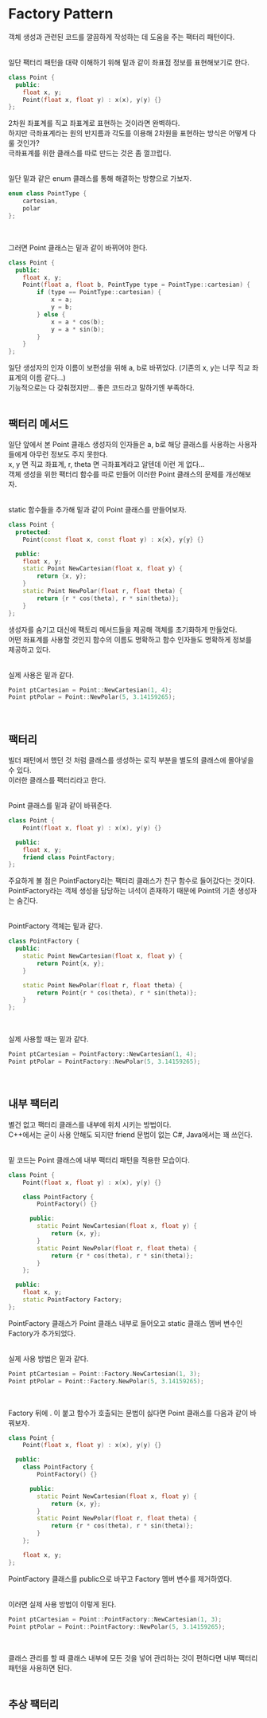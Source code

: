 # Factory Pattern  

객체 생성과 관련된 코드를 깔끔하게 작성하는 데 도움을 주는 팩터리 패턴이다.  
&nbsp;  

일단 팩터리 패턴을 대략 이해하기 위해 밑과 같이 좌표점 정보를 표현해보기로 한다.  
```c++
class Point {
  public:
    float x, y;
    Point(float x, float y) : x(x), y(y) {}
};
```
2차원 좌표계를 직교 좌표계로 표현하는 것이라면 완벽하다.  
하지만 극좌표계라는 원의 반지름과 각도를 이용해 2차원을 표현하는 방식은 어떻게 다룰 것인가?  
극좌표계를 위한 클래스를 따로 만드는 것은 좀 껄끄럽다.  
&nbsp;  

일단 밑과 같은 enum 클래스를 통해 해결하는 방향으로 가보자.  
```c++
enum class PointType {
    cartesian,
    polar
};
```
&nbsp;  

그러면 Point 클래스는 밑과 같이 바뀌어야 한다.  
```c++
class Point {
  public:
    float x, y;
    Point(float a, float b, PointType type = PointType::cartesian) {
        if (type == PointType::cartesian) {
            x = a;
            y = b;
        } else {
            x = a * cos(b);
            y = a * sin(b);
        }
    }
};
```
일단 생성자의 인자 이름이 보편성을 위해 a, b로 바뀌었다. (기존의 x, y는 너무 직교 좌표계의 이름 같다...)  
기능적으로는 다 갖춰졌지만... 좋은 코드라고 말하기엔 부족하다.  
&nbsp;  

## 팩터리 메서드  

일단 앞에서 본 Point 클래스 생성자의 인자들은 a, b로 해당 클래스를 사용하는 사용자들에게 아무런 정보도 주지 못한다.  
x, y 면 직교 좌표계, r, theta 면 극좌표계라고 알텐데 이런 게 없다...  
객체 생성을 위한 팩터리 함수를 따로 만들어 이러한 Point 클래스의 문제를 개선해보자.  
&nbsp;  

static 함수들을 추가해 밑과 같이 Point 클래스를 만들어보자.  
```c++
class Point {
  protected:
    Point(const float x, const float y) : x{x}, y{y} {}

  public:
    float x, y;
    static Point NewCartesian(float x, float y) {
        return {x, y};
    }
    static Point NewPolar(float r, float theta) {
        return {r * cos(theta), r * sin(theta)};
    }
};
```
생성자를 숨기고 대신에 팩토리 메서드들을 제공해 객체를 초기화하게 만들었다.  
어떤 좌표계를 사용할 것인지 함수의 이름도 명확하고 함수 인자들도 명확하게 정보를 제공하고 있다.  
&nbsp;  

실제 사용은 밑과 같다.  
```c++
Point ptCartesian = Point::NewCartesian(1, 4);
Point ptPolar = Point::NewPolar(5, 3.14159265);
```
&nbsp;  

## 팩터리  

빌더 패턴에서 했던 것 처럼 클래스를 생성하는 로직 부분을 별도의 클래스에 몰아넣을 수 있다.  
이러한 클래스를 팩터리라고 한다.  
&nbsp;  

Point 클래스를 밑과 같이 바꿔준다.  
```c++
class Point {
    Point(float x, float y) : x(x), y(y) {}

  public:
    float x, y;
    friend class PointFactory;
};
```
주요하게 볼 점은 PointFactory라는 팩터리 클래스가 친구 함수로 들어갔다는 것이다.  
PointFactory라는 객체 생성을 담당하는 녀석이 존재하기 때문에 Point의 기존 생성자는 숨긴다.  
&nbsp;  

PointFactory 객체는 밑과 같다.  
```c++
class PointFactory {
  public:
    static Point NewCartesian(float x, float y) {
        return Point{x, y};
    }

    static Point NewPolar(float r, float theta) {
        return Point{r * cos(theta), r * sin(theta)};
    }
};
```
&nbsp;  

실제 사용할 때는 밑과 같다.
```c++
Point ptCartesian = PointFactory::NewCartesian(1, 4);
Point ptPolar = PointFactory::NewPolar(5, 3.14159265);
```
&nbsp;  

## 내부 팩터리  

별건 없고 팩터리 클래스를 내부에 위치 시키는 방법이다.  
C++에서는 굳이 사용 안해도 되지만 friend 문법이 없는 C#, Java에서는 꽤 쓰인다.  
&nbsp;  

밑 코드는 Point 클래스에 내부 팩터리 패턴을 적용한 모습이다.  
```c++
class Point {
    Point(float x, float y) : x(x), y(y) {}

    class PointFactory {
        PointFactory() {}

      public:
        static Point NewCartesian(float x, float y) {
            return {x, y};
        }
        static Point NewPolar(float r, float theta) {
            return {r * cos(theta), r * sin(theta)};
        }
    };

  public:
    float x, y;
    static PointFactory Factory;
};
```
PointFactory 클래스가 Point 클래스 내부로 들어오고 static 클래스 멤버 변수인 Factory가 추가되었다.  
&nbsp;  

실제 사용 방법은 밑과 같다.  
```c++
Point ptCartesian = Point::Factory.NewCartesian(1, 3);
Point ptPolar = Point::Factory.NewPolar(5, 3.14159265);
```
&nbsp;  

Factory 뒤에 . 이 붙고 함수가 호출되는 문법이 싫다면 Point 클래스를 다음과 같이 바꿔보자.  
```c++
class Point {
    Point(float x, float y) : x(x), y(y) {}

  public:
    class PointFactory {
        PointFactory() {}

      public:
        static Point NewCartesian(float x, float y) {
            return {x, y};
        }
        static Point NewPolar(float r, float theta) {
            return {r * cos(theta), r * sin(theta)};
        }
    };

    float x, y;
};
```
PointFactory 클래스를 public으로 바꾸고 Factory 멤버 변수를 제거하였다.  
&nbsp;  

이러면 실제 사용 방법이 이렇게 된다.  
```c++
Point ptCartesian = Point::PointFactory::NewCartesian(1, 3);
Point ptPolar = Point::PointFactory::NewPolar(5, 3.14159265);
```
&nbsp;  

클래스 관리를 할 때 클래스 내부에 모든 것을 넣어 관리하는 것이 편하다면 내부 팩터리 패턴을 사용하면 된다.  
&nbsp;  

## 추상 팩터리  


